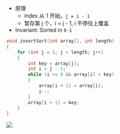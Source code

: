 - 原理
	- index 从 1 开始，`j = i - 1`
	- 暂存第 j 个，i = j - 1, i 不停往上覆盖
 - Invariant: Sorted in `0-1`
```cpp
void insertSort(int array[], int length)
{
    for (int j = 1; j < length; j++)
    {
        int key = array[j];
        int i = j - 1;
        while (i >= 0 && array[i] > key)
        {
            array[i + 1] = array[i];
            i--;
        }
        array[i + 1] = key;
    }
}
```
![](https://upload.wikimedia.org/wikipedia/commons/9/9c/Insertion-sort-example.gif)
